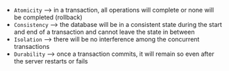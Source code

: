 * `Atomicity` —> in a transaction, all operations will complete or none will be completed (rollback)
* `Consistency` —> the database will be in a consistent state during the start and end of a transaction and cannot leave the state in between
* `Isolation` —> there will be no interference among the concurrent transactions
* `Durability` —> once a transaction commits, it will remain so even after the server restarts or fails
